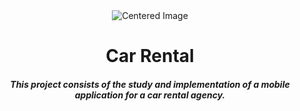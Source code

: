 <div align="center">
    <img src="https://www.rentallscript.com/resources/content/images/2023/02/Turo-Clone.png" alt="Centered Image">
</div>
<h1 align="center">Car Rental</h1>
<h5 align="center">This project consists of the study and implementation of a mobile application for a car rental agency.</h5>
